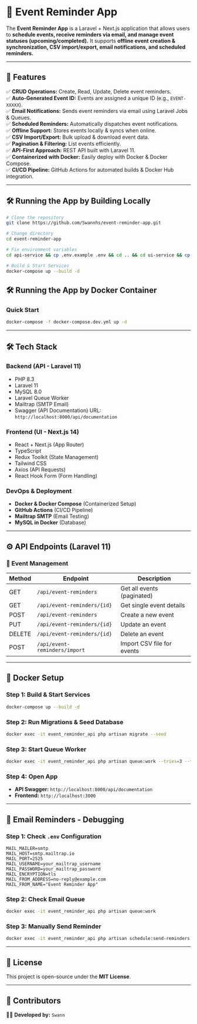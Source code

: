 # 📅 Event Reminder App

The **Event Reminder App** is a Laravel + Next.js application that allows users to **schedule events, receive reminders via email, and manage event statuses (upcoming/completed).**
It supports **offline event creation & synchronization, CSV import/export, email notifications, and scheduled reminders.**

---

## **🚀 Features**
✅ **CRUD Operations:** Create, Read, Update, Delete event reminders.  
✅ **Auto-Generated Event ID:** Events are assigned a unique ID (e.g., `EVENT-XXXXX`).  
✅ **Email Notifications:** Sends event reminders via email using Laravel Jobs & Queues.  
✅ **Scheduled Reminders:** Automatically dispatches event notifications.  
✅ **Offline Support:** Stores events locally & syncs when online.  
✅ **CSV Import/Export:** Bulk upload & download event data.  
✅ **Pagination & Filtering:** List events efficiently.  
✅ **API-First Approach:** REST API built with Laravel 11.  
✅ **Containerized with Docker:** Easily deploy with Docker & Docker Compose.  
✅ **CI/CD Pipeline:** GitHub Actions for automated builds & Docker Hub integration.

---

## **🛠 Running the App by Building Locally**
```sh
# Clone the repository
git clone https://github.com/Swannhs/event-reminder-app.git

# Change directory
cd event-reminder-app

# Fix environment variables
cd api-service && cp .env.example .env && cd .. && cd ui-service && cp .env.example .env.local && cd ..

# Build & Start Services
docker-compose up --build -d
```

## **🛠 Running the App by Docker Container**
### Quick Start ###
```sh
docker-compose -f docker-compose.dev.yml up -d
```

---

## **🛠️ Tech Stack**
### **Backend (API - Laravel 11)**
- PHP 8.3
- Laravel 11
- MySQL 8.0
- Laravel Queue Worker
- Mailtrap (SMTP Email)
- Swagger (API Documentation) URL: `http://localhost:8000/api/documentation`

### **Frontend (UI - Next.js 14)**
- React + Next.js (App Router)
- TypeScript
- Redux Toolkit (State Management)
- Tailwind CSS
- Axios (API Requests)
- React Hook Form (Form Handling)

### **DevOps & Deployment**
- **Docker & Docker Compose** (Containerized Setup)
- **GitHub Actions** (CI/CD Pipeline)
- **Mailtrap SMTP** (Email Testing)
- **MySQL in Docker** (Database)

---

## **⚙️ API Endpoints (Laravel 11)**
### **📌 Event Management**
| Method | Endpoint                      | Description                |
|--------|-------------------------------|----------------------------|
| GET    | `/api/event-reminders`        | Get all events (paginated) |
| GET    | `/api/event-reminders/{id}`   | Get single event details   |
| POST   | `/api/event-reminders`        | Create a new event         |
| PUT    | `/api/event-reminders/{id}`   | Update an event            |
| DELETE | `/api/event-reminders/{id}`   | Delete an event            |
| POST   | `/api/event-reminders/import` | Import CSV file for events |

---

## **🐳 Docker Setup**
### **Step 1: Build & Start Services**
```sh
docker-compose up --build -d
```

### **Step 2: Run Migrations & Seed Database**
```sh
docker exec -it event_reminder_api php artisan migrate --seed
```

### **Step 3: Start Queue Worker**
```sh
docker exec -it event_reminder_api php artisan queue:work --tries=3 --timeout=90
```

### **Step 4: Open App**
- **API Swagger:** `http://localhost:8000/api/documentation`
- **Frontend:** `http://localhost:3000`

---

## **📧 Email Reminders - Debugging**
### **Step 1: Check `.env` Configuration**
```env
MAIL_MAILER=smtp
MAIL_HOST=smtp.mailtrap.io
MAIL_PORT=2525
MAIL_USERNAME=your_mailtrap_username
MAIL_PASSWORD=your_mailtrap_password
MAIL_ENCRYPTION=tls
MAIL_FROM_ADDRESS=no-reply@example.com
MAIL_FROM_NAME="Event Reminder App"
```
### **Step 2: Check Email Queue**
```sh
docker exec -it event_reminder_api php artisan queue:work
```
### **Step 3: Manually Send Reminder**
```sh
docker exec -it event_reminder_api php artisan schedule:send-reminders
```

---

## **📄 License**
This project is open-source under the **MIT License**.

---

## **🚀 Contributors**
👨‍💻 **Developed by:** `Swann`  

